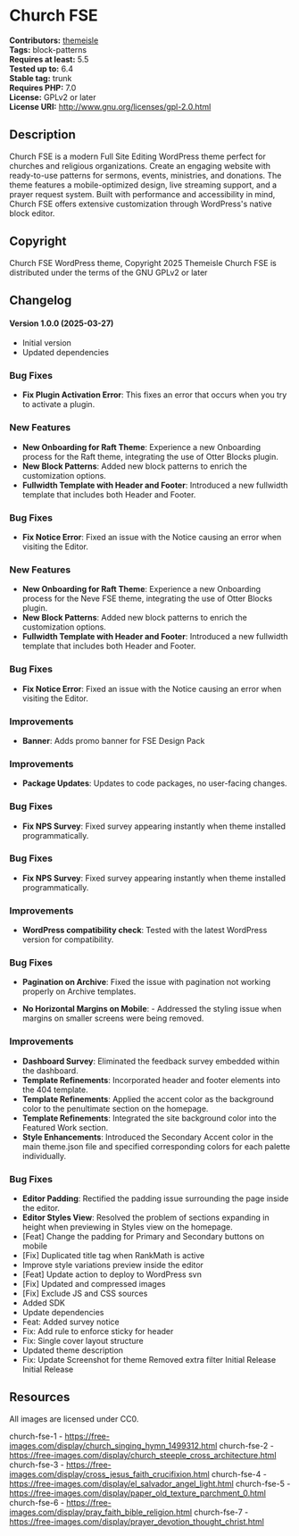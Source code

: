 # Church FSE #
**Contributors:** [themeisle](https://profiles.wordpress.org/themeisle/)  
**Tags:** block-patterns  
**Requires at least:** 5.5  
**Tested up to:** 6.4  
**Stable tag:** trunk  
**Requires PHP:** 7.0  
**License:** GPLv2 or later  
**License URI:** http://www.gnu.org/licenses/gpl-2.0.html  

## Description ##
Church FSE is a modern Full Site Editing WordPress theme perfect for churches and religious organizations. Create an engaging website with ready-to-use patterns for sermons, events, ministries, and donations. The theme features a mobile-optimized design, live streaming support, and a prayer request system. Built with performance and accessibility in mind, Church FSE offers extensive customization through WordPress's native block editor.
## Copyright ##
Church FSE WordPress theme, Copyright 2025 Themeisle
Church FSE is distributed under the terms of the GNU GPLv2 or later

## Changelog ##

####   Version 1.0.0 (2025-03-27)

- Initial version
- Updated dependencies
### Bug Fixes

- **Fix Plugin Activation Error**: This fixes an error that occurs when you try to activate a plugin.
### New Features
- **New Onboarding for Raft Theme**: Experience a new Onboarding process for the Raft theme, integrating the use of Otter Blocks plugin.
- **New Block Patterns**: Added new block patterns to enrich the customization options.
- **Fullwidth Template with Header and Footer**: Introduced a new fullwidth template that includes both Header and Footer.

### Bug Fixes

- **Fix Notice Error**: Fixed an issue with the Notice causing an error when visiting the Editor.
### New Features
- **New Onboarding for Raft Theme**: Experience a new Onboarding process for the Neve FSE theme, integrating the use of Otter Blocks plugin.
- **New Block Patterns**: Added new block patterns to enrich the customization options.
- **Fullwidth Template with Header and Footer**: Introduced a new fullwidth template that includes both Header and Footer.

### Bug Fixes

- **Fix Notice Error**: Fixed an issue with the Notice causing an error when visiting the Editor.
### Improvements

- **Banner**: Adds promo banner for FSE Design Pack
### Improvements

- **Package Updates**: Updates to code packages, no user-facing changes.
### Bug Fixes

- **Fix NPS Survey**: Fixed survey appearing instantly when theme installed programmatically.
### Bug Fixes

- **Fix NPS Survey**: Fixed survey appearing instantly when theme installed programmatically.
### Improvements

- **WordPress compatibility check**: Tested with the latest WordPress version for compatibility.

### Bug Fixes

- **Pagination on Archive**: Fixed the issue with pagination not working properly on Archive templates.

- **No Horizontal Margins on Mobile**: - Addressed the styling issue when margins on smaller screens were being removed.
### Improvements
- **Dashboard Survey**: Eliminated the feedback survey embedded within the dashboard.
- **Template Refinements**: Incorporated header and footer elements into the 404 template.
- **Template Refinements**: Applied the accent color as the background color to the penultimate section on the homepage.
- **Template Refinements**: Integrated the site background color into the Featured Work section.
- **Style Enhancements**: Introduced the Secondary Accent color in the main theme.json file and specified corresponding colors for each palette individually.

### Bug Fixes
- **Editor Padding**: Rectified the padding issue surrounding the page inside the editor.
- **Editor Styles View**: Resolved the problem of sections expanding in height when previewing in Styles view on the homepage.
- [Feat] Change the padding for Primary and Secondary buttons on mobile
- [Fix] Duplicated title tag when RankMath is active
- Improve style variations preview inside the editor
- [Feat] Update action to deploy to WordPress svn
- [Fix] Updated and compressed images
- [Fix] Exclude JS and CSS sources
- Added SDK
- Update dependencies
- Feat: Added survey notice
- Fix: Add rule to enforce sticky for header
- Fix: Single cover layout structure
- Updated theme description
- Fix: Update Screenshot for theme
Removed extra filter
Initial Release
Initial Release




## Resources ##
All images are licensed under CC0.

church-fse-1 - https://free-images.com/display/church_singing_hymn_1499312.html
church-fse-2 - https://free-images.com/display/church_steeple_cross_architecture.html
church-fse-3 - https://free-images.com/display/cross_jesus_faith_crucifixion.html
church-fse-4 - https://free-images.com/display/el_salvador_angel_light.html
church-fse-5 - https://free-images.com/display/paper_old_texture_parchment_0.html
church-fse-6 - https://free-images.com/display/pray_faith_bible_religion.html
church-fse-7 - https://free-images.com/display/prayer_devotion_thought_christ.html